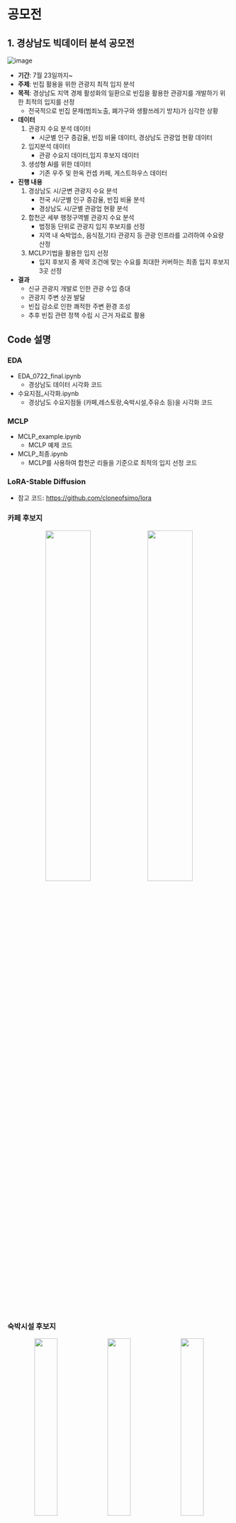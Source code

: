 
**공모전**
==================================================================================================================================
## 1. 경상남도 빅데이터 분석 공모전



![image](https://github.com/user-attachments/assets/40c389f1-b076-4192-a24d-08ca1a5ea8cc)






 * <b>기간</b>: 7월 23일까지~
 * <b>주제</b>: 빈집 활용을 위한 관광지 최적 입지 분석
 * <b>목적</b>: 경상남도 지역 경제 활성화의 일환으로 빈집을 활용한 관광지를 개발하기 위한 최적의 입지를 선정
   - 전국적으로 빈집 문제(범죄노출, 폐가구와 생활쓰레기 방치)가 심각한 상황
 * <b>데이터</b>
   1. 관광지 수요 분석 데이터
      - 시군별 인구 증감율, 빈집 비율 데이터, 경상남도 관광업 현황 데이터
   2. 입지분석 데이터
      - 관광 수요지 데이터,입지 후보지 데이터
   3. 생성형 AI를 위한 데이터
      - 기존 우주 및 한옥 컨셉 카페, 게스트하우스 데이터
* <b>진행 내용</b>
  1. 경상남도 시/군변 관광지 수요 분석
     - 전국 시/군별 인구 증감율, 빈집 비율 분석
     - 경상남도 시/군별 관광업 현황 분석
  2. 합천군 세부 행정구역별 관광지 수요 분석
     - 법정동 단위로 관광지 입지 후보지를 선정
     - 지역 내 숙박업소, 음식점,기타 관광지 등 관광 인프라를 고려하여 수요량 산정
  3. MCLP기법을 활용한 입지 선정
     - 입지 후보지 중 제약 조건에 맞는 수요를 최대한 커버하는 최종 입지 후보지 3곳 선정
* <b>결과</b>
  - 신규 관광지 개발로 인한 관광 수입 증대
  - 관광지 주변 상권 발달
  - 빈집 감소로 인한 쾌적한 주변 환경 조성
  - 추후 빈집 관련 정책 수립 시 근거 자료로 활용



## Code 설명

### EDA 
 - EDA_0722_final.ipynb
   - 경상남도 데이터 시각화 코드
 - 수요지점_시각화.ipynb
   - 경상남도 수요지점들 (카페,레스토랑,숙박시설,주유소 등)을 시각화 코드
     
### MCLP
 - MCLP_example.ipynb
   - MCLP 예제 코드
 - MCLP_최종.ipynb
   - MCLP를 사용하여 합천군 리들을 기준으로 최적의 입지 선정 코드
     
### LoRA-Stable Diffusion
 - 참고 코드: https://github.com/cloneofsimo/lora
   
### 카페 후보지

<p align="center">  <img src="https://github.com/user-attachments/assets/ec73b6ff-abba-4ed8-a03f-1a66540b775b" align="center" width="45%">  <img src="https://github.com/user-attachments/assets/6ead664d-a281-4434-8d07-d2f861870e2a" align="center" width="45%"></p>

### 숙박시설 후보지

<p align="center">  
   <img src="https://github.com/user-attachments/assets/9c3a6db3-c854-41c1-a972-9053e4691aa6" align="center" width="32%"> 
   <img src="https://github.com/user-attachments/assets/21ebdc04-0ff0-47c0-87af-c621b8cc9eac" align="center" width="32%"> 
   <img src="https://github.com/user-attachments/assets/c8056186-090d-4497-bd43-33449d9b604f" align="center" width="32%">  </p>
